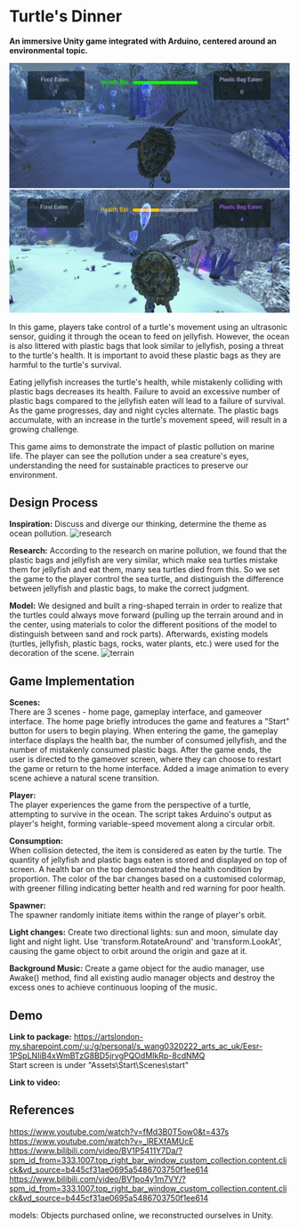 # Turtle's Dinner
**An immersive Unity game integrated with Arduino, centered around an environmental topic.**

![Image text](https://github.com/RebeccaSY/Turtle-Dinner/blob/main/images/gameview_night.png)  
![Image text](https://github.com/RebeccaSY/Turtle-Dinner/blob/main/images/gameview_day.png)  

In this game, players take control of a turtle's movement using an ultrasonic sensor, guiding it through the ocean to feed on jellyfish. However, the ocean is also littered with plastic bags that look similar to jellyfish, posing a threat to the turtle's health. It is important to avoid these plastic bags as they are harmful to the turtle's survival.

Eating jellyfish increases the turtle's health, while mistakenly colliding with plastic bags decreases its health. Failure to avoid an excessive number of plastic bags compared to the jellyfish eaten will lead to a failure of survival. As the game progresses, day and night cycles alternate. The plastic bags accumulate, with an increase in the turtle's movement speed, will result in a growing challenge.

This game aims to demonstrate the impact of plastic pollution on marine life. The player can see the pollution under a sea creature's eyes, understanding the need for sustainable practices to preserve our environment.

## Design Process

**Inspiration:** 
Discuss and diverge our thinking, determine the theme as ocean pollution.
![research](https://github.com/Qingyi-Www/Turtle-Dinner/assets/115076218/fd45a7c4-2894-4412-88e2-ae1fe06f1496)

**Research:** 
According to the research on marine pollution, we found that the plastic bags and jellyfish are very similar, which make sea turtles mistake them for jellyfish and eat them, many sea turtles died from this. So we set the game to the player control the sea turtle, and distinguish the difference between jellyfish and plastic bags, to make the correct judgment.


**Model:** 
We designed and built a ring-shaped terrain in order to realize that the turtles could always move forward (pulling up the terrain around and in the center, using materials to color the different positions of the model to distinguish between sand and rock parts). Afterwards, existing models (turtles, jellyfish, plastic bags, rocks, water plants, etc.) were used for the decoration of the scene.
![terrain](https://github.com/Qingyi-Www/Turtle-Dinner/assets/115076218/bc8d2c96-bcab-4ddc-a1cb-375fc459c8fa)

## Game Implementation

**Scenes:**  
There are 3 scenes - home page, gameplay interface, and gameover interface. The home page briefly introduces the game and features a "Start" button for users to begin playing. When entering the game, the gameplay interface displays the health bar, the number of consumed jellyfish, and the number of mistakenly consumed plastic bags. After the game ends, the user is directed to the gameover screen, where they can choose to restart the game or return to the home interface. Added a image animation to every scene achieve a natural scene transition.

**Player:**  
The player experiences the game from the perspective of a turtle, attempting to survive in the ocean. The script takes Arduino's output as player's height, forming variable-speed movement along a circular orbit.

**Consumption:**  
When collision detected, the item is considered as eaten by the turtle. The quantity of jellyfish and plastic bags eaten is stored and displayed on top of screen. A health bar on the top demonstrated the health condition by proportion. The color of the bar changes based on a customised colormap, with greener filling indicating better health and red warning for poor health.

**Spawner:**  
The spawner randomly initiate items within the range of player's orbit. 

**Light changes:** 
Create two directional lights: sun and moon, simulate day light and night light. Use 'transform.RotateAround' and 'transform.LookAt', causing the game object to orbit around the origin and gaze at it.

**Background Music:** 
Create a game object for the audio manager, use Awake() method, find all existing audio manager objects and destroy the excess ones to achieve continuous looping of the music.

## Demo
**Link to package:** https://artslondon-my.sharepoint.com/:u:/g/personal/s_wang0320222_arts_ac_uk/Eesr-1PSpLNIiB4xWmBTzG8BD5jrvgPQOdMIkRp-8cdNMQ  
Start screen is under "Assets\Start\Scenes\start"

**Link to video:** 

## References
https://www.youtube.com/watch?v=fMd3B0T5ow0&t=437s  
https://www.youtube.com/watch?v=_lREXfAMUcE  
https://www.bilibili.com/video/BV1P5411Y7Da/?spm_id_from=333.1007.top_right_bar_window_custom_collection.content.click&vd_source=b445cf31ae0695a5486703750f1ee614
https://www.bilibili.com/video/BV1po4y1m7VY/?spm_id_from=333.1007.top_right_bar_window_custom_collection.content.click&vd_source=b445cf31ae0695a5486703750f1ee614

models: Objects purchased online, we reconstructed ourselves in Unity.


